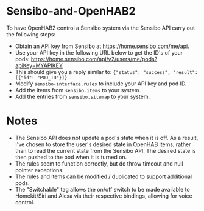 # Sensibo-and-OpenHAB2

To have OpenHAB2 control a Sensibo system via the Sensibo API carry out the following steps:

- Obtain an API key from Sensibo at https://home.sensibo.com/me/api.
- Use your API key in the following URL below to get the ID's of your pods: https://home.sensibo.com/api/v2/users/me/pods?apiKey=MYAPIKEY
- This should give you a reply similar to:
`{"status": "success", "result": [{"id": "POD_ID"}]}`
- Modify `sensibo-interface.rules` to include your API key and pod ID.
- Add the items from `sensibo.items` to your system.
- Add the entries from `sensibo.sitemap` to your system.

# Notes

- The Sensibo API does not update a pod's state when it is off. As a result, I've chosen to store the user's desired state in OpenHAB items, rather than to read the current state from the Sensibo API. The desired state is then pushed to the pod when it is turned on.
- The rules seem to function correctly, but do throw timeout and null pointer exceptions.
- The rules and items can be modified / duplicated to support additional pods.
- The "Switchable" tag allows the on/off switch to be made available to Homekit/Siri and Alexa via their respective bindings, allowing for voice control.
